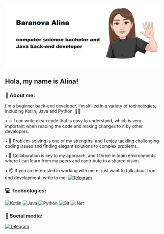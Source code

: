 ![Header](https://github.com/A1inka/a1inka/blob/main/assets/pic.png)

## Hola, my name is Alina!

### 💬 About me:

I'm a beginner back-end developer. I'm skilled in a variety of technologies, including Kotlin, Java and Python. 💁‍♀️

• 💥 I can write clean code that is easy to understand, which is very important when reading the code and making changes to it by other developers.

• 🤔 Problem-solving is one of my strengths, and I enjoy tackling challenging coding issues and finding elegant solutions to complex problems.

• 🌟 Collaboration is key to my approach, and I thrive in team environments where I can learn from my peers and contribute to a shared vision.

• 📫 If you are interested in working with me or just want to talk about front-end development, write to me: [![Telegram](https://img.shields.io/badge/-Baranova_Alina-blue?style=for-the-badge&logo=telegram&logoColor)](https://t.me/yaa1ina)


### 💻 Technologies:
![Kotlin](https://img.shields.io/badge/-Kotlin-black?style=for-the-badge&logo=Kotlin&logoColor)
![Java](https://img.shields.io/badge/-Java-black?style=for-the-badge&logo=Java&logoColor)
![Python](https://img.shields.io/badge/-Python-black?style=for-the-badge&logo=Python&logoColor)
![Git](https://img.shields.io/badge/-Git-black?style=for-the-badge&logo=Git&logoColor)
![.Net](https://img.shields.io/badge/-Framework-black?style=for-the-badge&logo=.net&logoColor)

### 🤝 Social media:
[![Telegram](https://img.shields.io/badge/-Telegram-black?style=for-the-badge&logo=telegram&logoColor)](https://t.me/yaa1ina)
